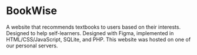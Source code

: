 # BookWise
A website that recommends textbooks to users based on their interests. Designed to help self-learners. Designed with Figma, implemented in HTML/CSS/JavaScript, SQLite, and PHP. This website was hosted on one of our personal servers.
